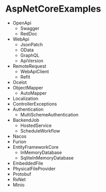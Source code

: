 # AspNetCoreExamples

- OpenApi
  - Swagger
  - RedDoc
- WebApi
  - JsonPatch
  - OData
  - GraphQL
  - ApiVersion
- RemoteRequest
  - WebApiClient
  - Refit
- Ocelot
- ObjectMapper
  - AutoMapper
- Localization
- ControllerExceptions
- Authentication
  - MultiSchemeAuthentication
- BackendJob
  - HostedService
  - ScheduleWorkflow
- Nacos
- Furion
- EntityFrameworkCore
  - InMemoryDatabase
  - SqliteInMemoryDatabase
- EmbeddedFile
- PhysicalFileProvider
- Protobuf
- RxNet
- Minio
    